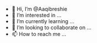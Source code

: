 - 👋 Hi, I’m @Aaqibreshie
- 👀 I’m interested in ...
- 🌱 I’m currently learning ...
- 💞️ I’m looking to collaborate on ...
- 📫 How to reach me ...

<!---
Aaqibreshie/Aaqibreshie is a ✨ special ✨ repository because its `README.md` (this file) appears on your GitHub profile.
You can click the Preview link to take a look at your changes.
--->
